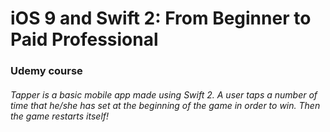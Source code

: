 # iOS 9 and Swift 2: From Beginner to Paid Professional
### Udemy course
###### Tapper is a basic mobile app made using Swift 2. A user taps a number of time that he/she has set at the beginning of the game in order to win. Then the game restarts itself!